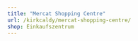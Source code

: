 ```yaml
---
title: "Mercat Shopping Centre"
url: /kirkcaldy/mercat-shopping-centre/
shop: Einkaufszentrum
---
```

